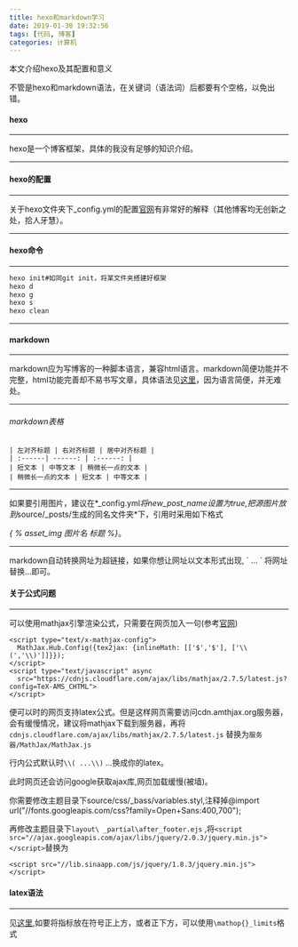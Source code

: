 ```yaml
---
title: hexo和markdown学习
date: 2019-01-30 19:32:56
tags: [代码, 博客]
categories: 计算机
---
```


本文介绍hexo及其配置和意义

<!--more-->

不管是hexo和markdown语法，在关键词（语法词）后都要有个空格，以免出错。

#### hexo

---

hexo是一个博客框架，具体的我没有足够的知识介绍。

---

#### hexo的配置

---

关于hexo文件夹下_config.yml的配置[官网](https://hexo.io/zh-cn/docs/configuration.html)有非常好的解释（其他博客均无创新之处，拾人牙慧）。

---

#### hexo命令

---

``` bash
hexo init#如同git init，将某文件夹搭建好框架
hexo d
hexo g
hexo s
hexo clean
```

---

#### markdown

---

markdown应为写博客的一种脚本语言，兼容html语言。markdown简便功能并不完整，html功能完善却不易书写文章，具体语法见[这里](http://www.markdown.cn/)，因为语言简便，并无难处。

---

###### markdown表格

```
| 左对齐标题 | 右对齐标题 | 居中对齐标题 |
| :------| ------: | :------: |
| 短文本 | 中等文本 | 稍微长一点的文本 |
| 稍微长一点的文本 | 短文本 | 中等文本 |
```

---

如果要引用图片，建议在*_config.yml*将new_post_name设置为true,把源图片放到*source/_posts/生成的同名文件夹*下，引用时采用如下格式

*\{  %  asset_img 图片名 标题 %\}*。

---

markdown自动转换网址为超链接，如果你想让网址以文本形式出现, \` ... \` 将网址替换...即可。

#### 关于公式问题

---

可以使用mathjax引擎渲染公式，只需要在网页加入一句(参考[官网](https://docs.mathjax.org/en/latest/start.html))
```
<script type="text/x-mathjax-config">
  MathJax.Hub.Config({tex2jax: {inlineMath: [['$','$'], ['\\(','\\)']]}});
</script>
<script type="text/javascript" async
  src="https://cdnjs.cloudflare.com/ajax/libs/mathjax/2.7.5/latest.js?config=TeX-AMS_CHTML">
</script>
```

便可以时的网页支持latex公式。但是这样网页需要访问cdn.amthjax.org服务器，会有缓慢情况，建议将mathjax下载到服务器，再将`cdnjs.cloudflare.com/ajax/libs/mathjax/2.7.5/latest.js` 替换为`服务器/MathJax/MathJax.js`

行内公式默认时`\\( ...\\)` ...换成你的latex。

此时网页还会访问google获取ajax库,网页加载缓慢(被墙)。

你需要修改主题目录下source/css/_bass/variables.styl,注释掉@import url("//fonts.googleapis.com/css?family=Open+Sans:400,700");

再修改主题目录下`layout\ _partial\after_footer.ejs` ,将`<script src="//ajax.googleapis.com/ajax/libs/jquery/2.0.3/jquery.min.js"></script>`替换为

`<script src="//lib.sinaapp.com/js/jquery/1.8.3/jquery.min.js"></script>`

#### latex语法

---

见[这里](http://www.mohu.org/info/symbols/symbols.htm),如要将指标放在符号正上方，或者正下方，可以使用`\mathop{}_limits`格式

